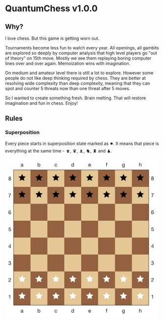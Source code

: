 # QuantumChess v1.0.0

## Why?

I love chess. But this game is getting worn out.

Tournaments become less fun to watch every year. All openings, all gambits are explored so deeply by computer analysis that high level players go "out of theory" on 15th move. Mostly we see them replaying boring computer lines over and over again. Memoization wins with imagination.

On medium and amateur level there is still a lot to explore. However some people do not like deep thinking required by chess. They are better at resolving wide complexity than deep complexity, meaning that they can spot and counter 5 threats now than one threat after 5 moves.

So I wanted to create something fresh. Brain melting. That will restore imagination and fun in chess. Enjoy!

## Rules

### Superposition

Every piece starts in superposition state marked as 🟊.
It means that piece is everything at the same time - ♚, ♛, ♝, ♞, ♜ and ♟︎.

![Starting position](/positions/start.png)



